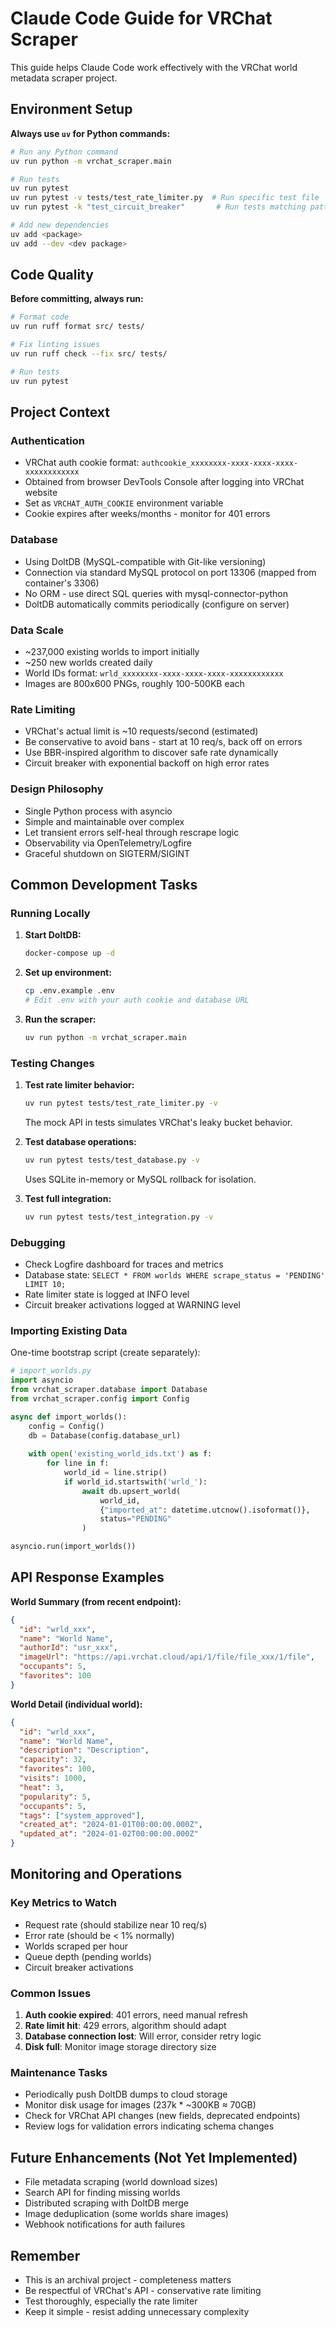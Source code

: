 # Claude Code Guide for VRChat Scraper

This guide helps Claude Code work effectively with the VRChat world metadata scraper project.

## Environment Setup

**Always use `uv` for Python commands:**
```bash
# Run any Python command
uv run python -m vrchat_scraper.main

# Run tests
uv run pytest
uv run pytest -v tests/test_rate_limiter.py  # Run specific test file
uv run pytest -k "test_circuit_breaker"       # Run tests matching pattern

# Add new dependencies
uv add <package>
uv add --dev <dev package>
```

## Code Quality

**Before committing, always run:**
```bash
# Format code
uv run ruff format src/ tests/

# Fix linting issues
uv run ruff check --fix src/ tests/

# Run tests
uv run pytest
```

## Project Context

### Authentication
- VRChat auth cookie format: `authcookie_xxxxxxxx-xxxx-xxxx-xxxx-xxxxxxxxxxxx`
- Obtained from browser DevTools Console after logging into VRChat website
- Set as `VRCHAT_AUTH_COOKIE` environment variable
- Cookie expires after weeks/months - monitor for 401 errors

### Database
- Using DoltDB (MySQL-compatible with Git-like versioning)
- Connection via standard MySQL protocol on port 13306 (mapped from container's 3306)
- No ORM - use direct SQL queries with mysql-connector-python
- DoltDB automatically commits periodically (configure on server)

### Data Scale
- ~237,000 existing worlds to import initially
- ~250 new worlds created daily
- World IDs format: `wrld_xxxxxxxx-xxxx-xxxx-xxxx-xxxxxxxxxxxx`
- Images are 800x600 PNGs, roughly 100-500KB each

### Rate Limiting
- VRChat's actual limit is ~10 requests/second (estimated)
- Be conservative to avoid bans - start at 10 req/s, back off on errors
- Use BBR-inspired algorithm to discover safe rate dynamically
- Circuit breaker with exponential backoff on high error rates

### Design Philosophy
- Single Python process with asyncio
- Simple and maintainable over complex
- Let transient errors self-heal through rescrape logic
- Observability via OpenTelemetry/Logfire
- Graceful shutdown on SIGTERM/SIGINT

## Common Development Tasks

### Running Locally

1. **Start DoltDB:**
   ```bash
   docker-compose up -d
   ```

2. **Set up environment:**
   ```bash
   cp .env.example .env
   # Edit .env with your auth cookie and database URL
   ```

3. **Run the scraper:**
   ```bash
   uv run python -m vrchat_scraper.main
   ```

### Testing Changes

1. **Test rate limiter behavior:**
   ```bash
   uv run pytest tests/test_rate_limiter.py -v
   ```
   The mock API in tests simulates VRChat's leaky bucket behavior.

2. **Test database operations:**
   ```bash
   uv run pytest tests/test_database.py -v
   ```
   Uses SQLite in-memory or MySQL rollback for isolation.

3. **Test full integration:**
   ```bash
   uv run pytest tests/test_integration.py -v
   ```

### Debugging

- Check Logfire dashboard for traces and metrics
- Database state: `SELECT * FROM worlds WHERE scrape_status = 'PENDING' LIMIT 10;`
- Rate limiter state is logged at INFO level
- Circuit breaker activations logged at WARNING level

### Importing Existing Data

One-time bootstrap script (create separately):
```python
# import_worlds.py
import asyncio
from vrchat_scraper.database import Database
from vrchat_scraper.config import Config

async def import_worlds():
    config = Config()
    db = Database(config.database_url)
    
    with open('existing_world_ids.txt') as f:
        for line in f:
            world_id = line.strip()
            if world_id.startswith('wrld_'):
                await db.upsert_world(
                    world_id,
                    {"imported_at": datetime.utcnow().isoformat()},
                    status="PENDING"
                )

asyncio.run(import_worlds())
```

## API Response Examples

**World Summary (from recent endpoint):**
```json
{
  "id": "wrld_xxx",
  "name": "World Name",
  "authorId": "usr_xxx",
  "imageUrl": "https://api.vrchat.cloud/api/1/file/file_xxx/1/file",
  "occupants": 5,
  "favorites": 100
}
```

**World Detail (individual world):**
```json
{
  "id": "wrld_xxx",
  "name": "World Name",
  "description": "Description",
  "capacity": 32,
  "favorites": 100,
  "visits": 1000,
  "heat": 3,
  "popularity": 5,
  "occupants": 5,
  "tags": ["system_approved"],
  "created_at": "2024-01-01T00:00:00.000Z",
  "updated_at": "2024-01-02T00:00:00.000Z"
}
```

## Monitoring and Operations

### Key Metrics to Watch
- Request rate (should stabilize near 10 req/s)
- Error rate (should be < 1% normally)
- Worlds scraped per hour
- Queue depth (pending worlds)
- Circuit breaker activations

### Common Issues

1. **Auth cookie expired**: 401 errors, need manual refresh
2. **Rate limit hit**: 429 errors, algorithm should adapt
3. **Database connection lost**: Will error, consider retry logic
4. **Disk full**: Monitor image storage directory size

### Maintenance Tasks

- Periodically push DoltDB dumps to cloud storage
- Monitor disk usage for images (237k * ~300KB ≈ 70GB)
- Check for VRChat API changes (new fields, deprecated endpoints)
- Review logs for validation errors indicating schema changes

## Future Enhancements (Not Yet Implemented)

- File metadata scraping (world download sizes)
- Search API for finding missing worlds
- Distributed scraping with DoltDB merge
- Image deduplication (some worlds share images)
- Webhook notifications for auth failures

## Remember

- This is an archival project - completeness matters
- Be respectful of VRChat's API - conservative rate limiting
- Test thoroughly, especially the rate limiter
- Keep it simple - resist adding unnecessary complexity
